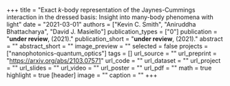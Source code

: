 +++
title = "Exact $k$-body representation of the Jaynes-Cummings interaction in the dressed basis: Insight into many-body phenomena with light"
date = "2021-03-01"
authors = ["Kevin C. Smith", "Aniruddha Bhattacharya", "David J. Masiello"]
publication_types = ["0"]
publication = "**under review**, (2021)."
publication_short = "**under review**, (2021)."
abstract = ""
abstract_short = ""
image_preview = ""
selected = false
projects = ["nanophotonics-quantum_optics"]
tags = []
url_source = ""
url_preprint = "https://arxiv.org/abs/2103.07571"
url_code = ""
url_dataset = ""
url_project = ""
url_slides = ""
url_video = ""
url_poster = ""
url_pdf = ""
math = true
highlight = true
[header]
image = ""
caption = ""
+++